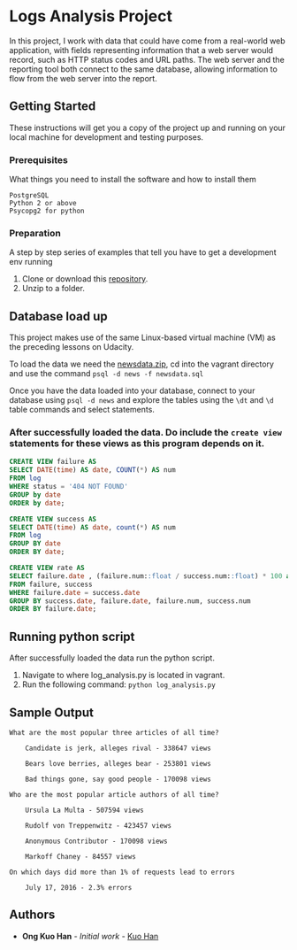 # Logs Analysis Project

In this project, I work with data that could have come from a real-world web application, with fields representing information that a web server would record, such as HTTP status codes and URL paths. 
The web server and the reporting tool both connect to the same database, allowing information to flow from the web server into the report.

## Getting Started

These instructions will get you a copy of the project up and running on your local machine for development and testing purposes. 

### Prerequisites

What things you need to install the software and how to install them

```
PostgreSQL
Python 2 or above
Psycopg2 for python
```

### Preparation

A step by step series of examples that tell you have to get a development env running


1. Clone or download this [repository](https://github.com/kuohan95/Virtual-Machine.git).  
2. Unzip to a folder.


## Database load up

This project makes use of the same Linux-based virtual machine (VM) as the preceding lessons on Udacity.

To load the data we need the [newsdata.zip](https://d17h27t6h515a5.cloudfront.net/topher/2016/August/57b5f748_newsdata/newsdata.zip), cd into the vagrant directory and use the command ```psql -d news -f newsdata.sql```

Once you have the data loaded into your database, connect to your database using ```psql -d news``` and explore the tables using the ```\dt``` and ```\d``` table commands and select statements.

### After successfully loaded the data. Do include the ```create view``` statements for these views as this program depends on it.


```sql
CREATE VIEW failure AS
SELECT DATE(time) AS date, COUNT(*) AS num
FROM log
WHERE status = '404 NOT FOUND'
GROUP by date
ORDER by date;

CREATE VIEW success AS
SELECT DATE(time) AS date, count(*) AS num
FROM log
GROUP BY date
ORDER BY date;

CREATE VIEW rate AS
SELECT failure.date , (failure.num::float / success.num::float) * 100 as percentage
FROM failure, success
WHERE failure.date = success.date
GROUP BY success.date, failure.date, failure.num, success.num
ORDER BY failure.date;

```
## Running python script

After successfully loaded the data run the python script.

1. Navigate to where log_analysis.py is located in vagrant.
2. Run the following command:
```python log_analysis.py```

## Sample Output
```
What are the most popular three articles of all time?

	Candidate is jerk, alleges rival - 338647 views

	Bears love berries, alleges bear - 253801 views

	Bad things gone, say good people - 170098 views

Who are the most popular article authors of all time?

	Ursula La Multa - 507594 views

	Rudolf von Treppenwitz - 423457 views

	Anonymous Contributor - 170098 views

	Markoff Chaney - 84557 views

On which days did more than 1% of requests lead to errors

	July 17, 2016 - 2.3% errors

```

## Authors

* **Ong Kuo Han** - *Initial work* - [Kuo Han](https://github.com/kuohan95)
